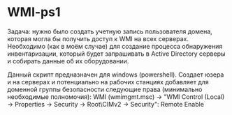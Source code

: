 # WMI-ps1

Задача: нужно было создать учетную запись пользователя домена, которая могла бы получить доступ к WMI на всех серверах.
Необходимо (как в моём случае) для создание процесса обнаружения инвентаризации, который будет запрашивать в Active Directory серверы и собирать данные об их оборудовании.

Данный скрипт предназначен для windows (powershell). Создает юзера и на серверах и потенциально на рабочих станциях добавляет для доменной группы безопасности следующие права (минимально необходимые полномочия):
WMI (wmimgmt.msc) -> "WMI Control (Local) -> Properties -> Security -> Root\CIMv2 -> Security": Remote Enable
